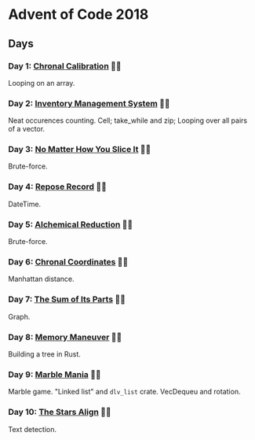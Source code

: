 # Advent of Code 2018

## Days

### Day 1: [Chronal Calibration](day01/README.md) 🌟🌟

Looping on an array.

### Day 2: [Inventory Management System](day02/README.md) 🌟🌟

Neat occurences counting.
Cell; take_while and zip; Looping over all pairs of a vector.

### Day 3: [No Matter How You Slice It](day03/README.md) 🌟🌟

Brute-force.

### Day 4: [Repose Record](day04/README.md) 🌟🌟

DateTime.

### Day 5: [Alchemical Reduction](day05/README.md) 🌟🌟

Brute-force.

### Day 6: [Chronal Coordinates](day06/README.md) 🌟🌟

Manhattan distance.

### Day 7: [The Sum of Its Parts](day07/README.md) 🌟🌟

Graph.

### Day 8: [Memory Maneuver](day08/README.md) 🌟🌟

Building a tree in Rust.

### Day 9: [Marble Mania](day09/README.md) 🌟🌟

Marble game. "Linked list" and `dlv_list` crate. VecDequeu and rotation.

### Day 10: [The Stars Align](day10/README.md) 🌟🌟

Text detection.